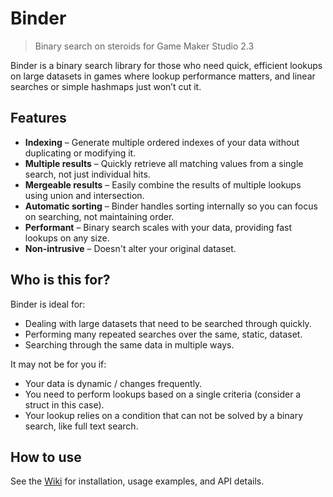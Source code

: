 # Binder

> Binary search on steroids for Game Maker Studio 2.3

Binder is a binary search library for those who need quick, efficient lookups on large datasets in games where lookup performance matters, and linear searches or simple hashmaps just won’t cut it.


## Features

- **Indexing** – Generate multiple ordered indexes of your data without duplicating or modifying it.
- **Multiple results** – Quickly retrieve all matching values from a single search, not just individual hits.
- **Mergeable results** – Easily combine the results of multiple lookups using union and intersection.
- **Automatic sorting** – Binder handles sorting internally so you can focus on searching, not maintaining order.
- **Performant** – Binary search scales with your data, providing fast lookups on any size.
- **Non-intrusive** – Doesn't alter your original dataset.


## Who is this for?

Binder is ideal for:

- Dealing with large datasets that need to be searched through quickly.
- Performing many repeated searches over the same, static, dataset.
- Searching through the same data in multiple ways.

It may not be for you if:

- Your data is dynamic / changes frequently.
- You need to perform lookups based on a single criteria (consider a struct in this case).
- Your lookup relies on a condition that can not be solved by a binary search, like full text search.


## How to use

See the [Wiki](https://github.com/homunculus84/binder/wiki) for installation, usage examples, and API details.


